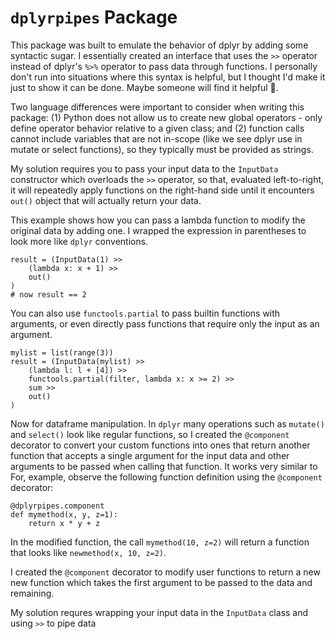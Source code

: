 # `dplyrpipes` Package

This package was built to emulate the behavior of dplyr by adding some syntactic sugar. I essentially created an interface that uses the `>>` operator instead of dplyr's `%>%` operator to pass data through functions. I personally don't run into situations where this syntax is helpful, but I thought I'd make it just to show it can be done. Maybe someone will find it helpful 🤷.

Two language differences were important to consider when writing this package: (1) Python does not allow us to create new global operators - only define operator behavior relative to a given class; and (2) function calls cannot include variables that are not in-scope (like we see dplyr use in mutate or select functions), so they typically must be provided as strings.

My solution requires you to pass your input data to the `InputData` constructor which overloads the `>>` operator, so that, evaluated left-to-right, it will repeatedly apply functions on the right-hand side until it encounters `out()` object that will actually return your data.

This example shows how you can pass a lambda function to modify the original data by adding one. I wrapped the expression in parentheses to look more like `dplyr` conventions.
```
result = (InputData(1) >> 
    (lambda x: x + 1) >> 
    out()
)
# now result == 2
```

You can also use `functools.partial` to pass builtin functions with arguments, or even directly pass functions that require only the input as an argument.

```
mylist = list(range(3))
result = (InputData(mylist) >> 
    (lambda l: l + [4]) >> 
    functools.partial(filter, lambda x: x >= 2) >>
    sum >>
    out()
)
```


Now for dataframe manipulation. In `dplyr` many operations such as `mutate()` and `select()` look like regular functions, so I created the `@component` decorator to convert your custom functions into ones that return another function that accepts a single argument for the input data and other arguments to be passed when calling that function. It works very similar to For, example, observe the following function definition using the `@component` decorator:
```
@dplyrpipes.component
def mymethod(x, y, z=1):
    return x * y + z
```

In the modified function, the call `mymethod(10, z=2)` will return a function that looks like `newmethod(x, 10, z=2)`.

I created the `@component` decorator to modify user functions to return a new new function which takes the first argument to be passed to the data and remaining.

My solution requres wrapping your input data in the `InputData` class and using `>>` to pipe data 

